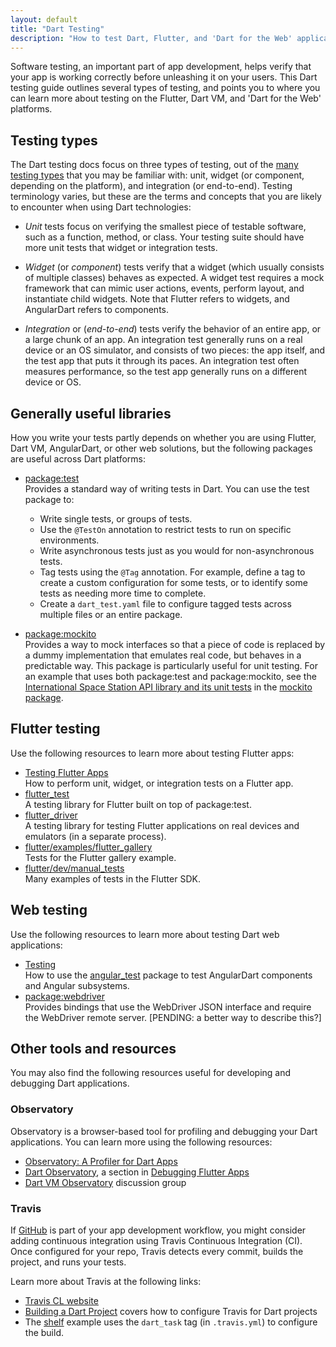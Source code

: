 ```yaml
---
layout: default
title: "Dart Testing"
description: "How to test Dart, Flutter, and 'Dart for the Web' applications?"
---
```


Software testing, an important part of app development, helps verify that
your app is working correctly before unleashing it on your users.
This Dart testing guide outlines several types of testing, and points
you to where you can learn more about testing on the Flutter, Dart VM,
and 'Dart for the Web' platforms.

## Testing types

The Dart testing docs focus on three types of testing, out of the
[many testing types](http://www.aptest.com/testtypes.html) that
you may be familiar with: unit, widget (or component, depending on the
platform), and integration (or end-to-end). Testing terminology varies,
but these are the terms and concepts that you are likely to
encounter when using Dart technologies:

* _Unit_ tests focus on verifying the smallest piece of testable
  software, such as a function, method, or class. Your testing suite
  should have more unit tests that widget or integration tests.

* _Widget_ (or _component_) tests verify that a widget (which
  usually consists of multiple classes) behaves as expected.
  A widget test requires a mock framework that can mimic user actions,
  events, perform layout, and instantiate child widgets.
  Note that Flutter refers to widgets, and AngularDart refers to
  components.

* _Integration_ or (_end-to-end_) tests verify the behavior of
  an entire app, or a large chunk of an app. An integration test
  generally runs on a real device or an OS simulator, and consists
  of two pieces: the app itself, and the test app that puts it through
  its paces. An integration test often measures performance, so the
  test app generally runs on a different device or OS.

## Generally useful libraries

How you write your tests partly depends on whether you are using Flutter,
Dart VM, AngularDart, or other web solutions, but the following packages
are useful across Dart platforms:

* [package:test](https://pub.dartlang.org/packages/test)<br>
  Provides a standard way of writing tests in Dart. You can use the test
  package to:
    * Write single tests, or groups of tests.
    * Use the `@TestOn` annotation to restrict tests to run on
      specific environments.
    * Write asynchronous tests just as you would for non-asynchronous
      tests.
    * Tag tests using the `@Tag` annotation. For example, define a tag to
      create a custom configuration for some tests, or to identify some tests
      as needing more time to complete.
    * Create a `dart_test.yaml` file to configure tagged tests across
      multiple files or an entire package.


* [package:mockito](https://pub.dartlang.org/packages/mockito)<br>
  Provides a way to mock interfaces so that a piece of code is replaced
  by a dummy implementation that emulates real code, but behaves in
  a predictable way. This package is particularly useful for unit
  testing. For an example that uses both package:test and package:mockito,
  see the [International Space Station API library and its unit
  tests](https://github.com/dart-lang/mockito/tree/master/test/example/iss)
  in the [mockito package](https://github.com/dart-lang/mockito).

## Flutter testing

Use the following resources to learn more about testing Flutter apps:

* [Testing Flutter Apps](https://flutter.io/testing/)<br>
  How to perform unit, widget, or integration tests on a Flutter app.
* [flutter_test](https://docs.flutter.io/flutter/flutter_test/flutter_test-library.html)<br>
  A testing library for Flutter built on top of package:test.
* [flutter_driver](https://docs.flutter.io/flutter/flutter_driver/flutter_driver-library.html)<br>
  A testing library for testing Flutter applications on real devices and
  emulators (in a separate process).
* [flutter/examples/flutter_gallery](https://github.com/flutter/flutter/tree/master/examples/flutter_gallery)<br>
  Tests for the Flutter gallery example.
* [flutter/dev/manual_tests](https://github.com/flutter/flutter/tree/master/dev/manual_tests)<br>
  Many examples of tests in the Flutter SDK.

## Web testing

Use the following resources to learn more about testing Dart web
applications:

* [Testing](https://webdev.dartlang.org/angular/guide/testing)<br>
  How to use the [angular_test](https://pub.dartlang.org/packages/angular_test)
  package to test AngularDart components and Angular subsystems.
* [package:webdriver](https://pub.dartlang.org/packages/webdriver)<br>
  Provides bindings that use the WebDriver JSON interface and require
  the WebDriver remote server. [PENDING: a better way to describe this?]

## Other tools and resources

You may also find the following resources useful for developing and
debugging Dart applications.

### Observatory

Observatory is a browser-based tool for profiling and debugging your
Dart applications. You can learn more using the following resources:

* [Observatory: A Profiler for Dart Apps](https://dart-lang.github.io/observatory/)
* [Dart Observatory](https://flutter.io/debugging/#dart-observatory-statement-level-single-stepping-debugger-and-profiler),
  a section in [Debugging Flutter Apps](https://flutter.io/debugging/)
* [Dart VM Observatory](https://groups.google.com/a/dartlang.org/forum/#!forum/observatory-discuss)
  discussion group

### Travis

If [GitHub](https://github.com/) is part of your app development workflow,
you might consider adding continuous integration using Travis
Continuous Integration (CI). Once configured for your repo, Travis
detects every commit, builds the project, and runs your tests.

Learn more about Travis at the following links:

* [Travis CL website](https://travis-ci.org/)
* [Building a Dart Project](https://docs.travis-ci.com/user/languages/dart)
  covers how to configure Travis for Dart projects
* The [shelf](https://github.com/dart-lang/shelf/blob/master/.travis.yml)
  example uses the `dart_task` tag (in `.travis.yml`) to configure
  the build.


